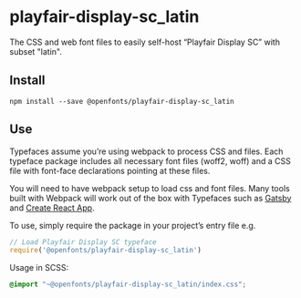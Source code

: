 
# playfair-display-sc_latin

The CSS and web font files to easily self-host “Playfair Display SC” with subset "latin".

## Install

`npm install --save @openfonts/playfair-display-sc_latin`

## Use

Typefaces assume you’re using webpack to process CSS and files. Each typeface
package includes all necessary font files (woff2, woff) and a CSS file with
font-face declarations pointing at these files.

You will need to have webpack setup to load css and font files. Many tools built
with Webpack will work out of the box with Typefaces such as [Gatsby](https://github.com/gatsbyjs/gatsby)
and [Create React App](https://github.com/facebookincubator/create-react-app).

To use, simply require the package in your project’s entry file e.g.

```javascript
// Load Playfair Display SC typeface
require('@openfonts/playfair-display-sc_latin')
```

Usage in SCSS:
```scss
@import "~@openfonts/playfair-display-sc_latin/index.css";
```
